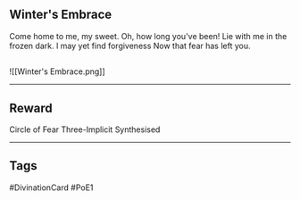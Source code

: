 ## Winter's Embrace
Come home to me, my sweet.
Oh, how long you've been!
Lie with me in the frozen dark.
I may yet find forgiveness
Now that fear has left you.
## 
![[Winter's Embrace.png]]

---
## Reward
Circle of Fear
Three-Implicit
Synthesised

---
## Tags
#DivinationCard
#PoE1